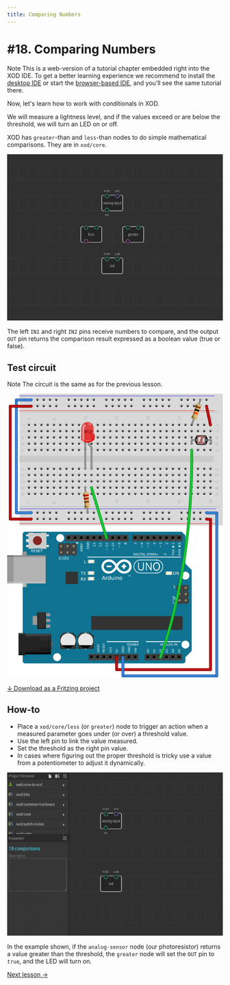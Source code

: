 ```yaml
---
title: Comparing Numbers
---
```


# #18. Comparing Numbers

<div class="ui segment note">
<span class="ui ribbon label">Note</span>
This is a web-version of a tutorial chapter embedded right into the XOD IDE.
To get a better learning experience we recommend to install the
<a href="/downloads/">desktop IDE</a> or start the
<a href="/ide/">browser-based IDE</a>, and you’ll see the same tutorial there.
</div>

Now, let's learn how to work with conditionals in XOD.

We will measure a lightness level, and if the values exceed or are below the
threshold, we will turn an LED on or off.

XOD has `greater`-than and `less`-than nodes to do simple
mathematical comparisons. They are in `xod/core`.

![Patch](./patch.png)

The left `IN1` and right `IN2` pins receive numbers to compare, and the output
`OUT` pin returns the comparison result expressed as a boolean value (true or
false).

## Test circuit

<div class="ui segment note">
<span class="ui ribbon label">Note</span>
The circuit is the same as for the previous lesson.
</div>

![Circuit](./circuit.fz.png)

[↓ Download as a Fritzing project](./circuit.fzz)

## How-to

* Place a `xod/core/less` (or `greater`) node to trigger an action when
  a measured parameter goes under (or over) a threshold value.
* Use the left pin to link the value measured.
* Set the threshold as the right pin value.
* In cases where figuring out the proper threshold is tricky use a value
  from a potentiometer to adjust it dynamically.

![Screencast](./screencast.gif)

In the example shown, if the `analog-sensor` node (our photoresistor) returns a
value greater than the threshold, the `greater` node will set the `OUT` pin to
`true`, and the LED will turn on.

[Next lesson →](../19-if-else/)
